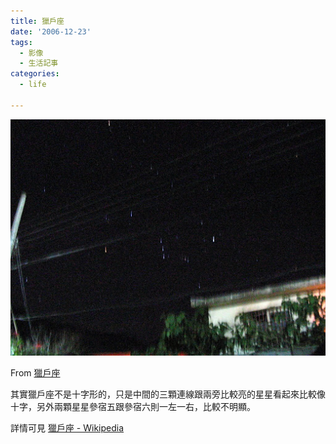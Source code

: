 ```yaml
---
title: 獵戶座
date: '2006-12-23'
tags:
  - 影像
  - 生活記事
categories:
  - life

---
```

[![](images/0.JPG?imgmax=512)](http://picasaweb.google.com/yurenju/TravelOfFencihu/photo#5007134733771287586)

From [獵戶座](http://picasaweb.google.com/yurenju/TravelOfFencihu)

  
  
其實獵戶座不是十字形的，只是中間的三顆連線跟兩旁比較亮的星星看起來比較像十字，另外兩顆星星參宿五跟參宿六則一左一右，比較不明顯。  
  
詳情可見 [獵戶座 - Wikipedia](http://zh.wikipedia.org/wiki/%E7%8D%B5%E6%88%B6%E5%BA%A7)